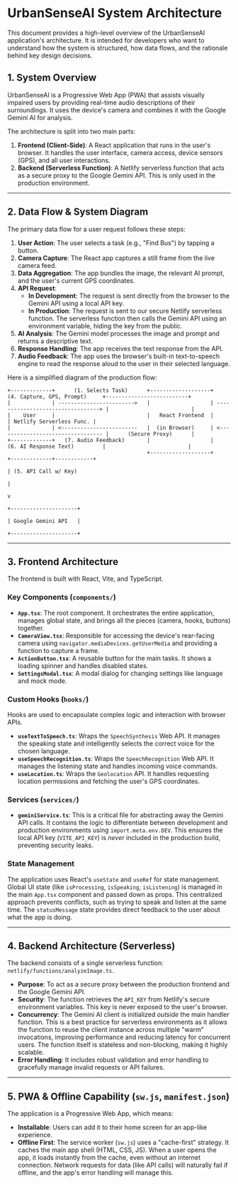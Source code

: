 # UrbanSenseAI System Architecture

This document provides a high-level overview of the UrbanSenseAI application's architecture. It is intended for developers who want to understand how the system is structured, how data flows, and the rationale behind key design decisions.

## 1. System Overview

UrbanSenseAI is a Progressive Web App (PWA) that assists visually impaired users by providing real-time audio descriptions of their surroundings. It uses the device's camera and combines it with the Google Gemini AI for analysis.

The architecture is split into two main parts:
1.  **Frontend (Client-Side)**: A React application that runs in the user's browser. It handles the user interface, camera access, device sensors (GPS), and all user interactions.
2.  **Backend (Serverless Function)**: A Netlify serverless function that acts as a secure proxy to the Google Gemini API. This is only used in the production environment.

---

## 2. Data Flow & System Diagram

The primary data flow for a user request follows these steps:

1.  **User Action**: The user selects a task (e.g., "Find Bus") by tapping a button.
2.  **Camera Capture**: The React app captures a still frame from the live camera feed.
3.  **Data Aggregation**: The app bundles the image, the relevant AI prompt, and the user's current GPS coordinates.
4.  **API Request**:
    *   **In Development**: The request is sent directly from the browser to the Gemini API using a local API key.
    *   **In Production**: The request is sent to our secure Netlify serverless function. The serverless function then calls the Gemini API using an environment variable, hiding the key from the public.
5.  **AI Analysis**: The Gemini model processes the image and prompt and returns a descriptive text.
6.  **Response Handling**: The app receives the text response from the API.
7.  **Audio Feedback**: The app uses the browser's built-in text-to-speech engine to read the response aloud to the user in their selected language.

Here is a simplified diagram of the production flow:

```
+-------------+      (1. Selects Task)      +-------------------+      (4. Capture, GPS, Prompt)     +--------------------------+
|             | ------------------------>   |                   | ---------------------------------> |                          |
|    User     |                             |   React Frontend  |                                    | Netlify Serverless Func. |
|             | <------------------------   |  (in Browser)     | <--------------------------------- |      (Secure Proxy)      |
+-------------+   (7. Audio Feedback)       |                   |      (6. AI Response Text)         |                          |
                                            +-------------------+                                    +-------------+------------+
                                                                                                                   | (5. API Call w/ Key)
                                                                                                                   |
                                                                                                                   v
                                                                                                        +---------------------+
                                                                                                        | Google Gemini API   |
                                                                                                        +---------------------+
```

---

## 3. Frontend Architecture

The frontend is built with React, Vite, and TypeScript.

### Key Components (`components/`)
- **`App.tsx`**: The root component. It orchestrates the entire application, manages global state, and brings all the pieces (camera, hooks, buttons) together.
- **`CameraView.tsx`**: Responsible for accessing the device's rear-facing camera using `navigator.mediaDevices.getUserMedia` and providing a function to capture a frame.
- **`ActionButton.tsx`**: A reusable button for the main tasks. It shows a loading spinner and handles disabled states.
- **`SettingsModal.tsx`**: A modal dialog for changing settings like language and mock mode.

### Custom Hooks (`hooks/`)
Hooks are used to encapsulate complex logic and interaction with browser APIs.
- **`useTextToSpeech.ts`**: Wraps the `SpeechSynthesis` Web API. It manages the speaking state and intelligently selects the correct voice for the chosen language.
- **`useSpeechRecognition.ts`**: Wraps the `SpeechRecognition` Web API. It manages the listening state and handles incoming voice commands.
- **`useLocation.ts`**: Wraps the `Geolocation` API. It handles requesting location permissions and fetching the user's GPS coordinates.

### Services (`services/`)
- **`geminiService.ts`**: This is a critical file for abstracting away the Gemini API calls. It contains the logic to differentiate between development and production environments using `import.meta.env.DEV`. This ensures the local API key (`VITE_API_KEY`) is *never* included in the production build, preventing security leaks.

### State Management
The application uses React's `useState` and `useRef` for state management. Global UI state (like `isProcessing`, `isSpeaking`, `isListening`) is managed in the main `App.tsx` component and passed down as props. This centralized approach prevents conflicts, such as trying to speak and listen at the same time. The `statusMessage` state provides direct feedback to the user about what the app is doing.

---

## 4. Backend Architecture (Serverless)

The backend consists of a single serverless function: `netlify/functions/analyzeImage.ts`.

- **Purpose**: To act as a secure proxy between the production frontend and the Google Gemini API.
- **Security**: The function retrieves the `API_KEY` from Netlify's secure environment variables. This key is never exposed to the user's browser.
- **Concurrency**: The Gemini AI client is initialized *outside* the main handler function. This is a best practice for serverless environments as it allows the function to reuse the client instance across multiple "warm" invocations, improving performance and reducing latency for concurrent users. The function itself is stateless and non-blocking, making it highly scalable.
- **Error Handling**: It includes robust validation and error handling to gracefully manage invalid requests or API failures.

---

## 5. PWA & Offline Capability (`sw.js`, `manifest.json`)

The application is a Progressive Web App, which means:
- **Installable**: Users can add it to their home screen for an app-like experience.
- **Offline First**: The service worker (`sw.js`) uses a "cache-first" strategy. It caches the main app shell (HTML, CSS, JS). When a user opens the app, it loads instantly from the cache, even without an internet connection. Network requests for data (like API calls) will naturally fail if offline, and the app's error handling will manage this.
